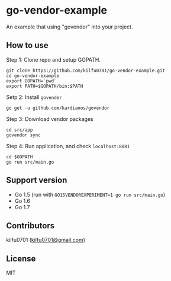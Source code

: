 # go-vendor-example
An example that using "govendor" into your project.

## How to use
  Step 1: Clone repo and setup GOPATH.
```
git clone https://github.com/kilfu0701/go-vendor-example.git
cd go-vendor-example
export GOPATH=`pwd`
export PATH=$GOPATH/bin:$PATH
```

  Setp 2: Install `govender`
```
go get -u github.com/kardianos/govendor
```

  Step 3: Download vendor packages
```
cd src/app
govendor sync
```

  Step 4: Run application, and check `localhost:8081`
```
cd $GOPATH
go run src/main.go
```

## Support version
  - Go 1.5 (run with `GO15VENDOREXPERIMENT=1 go run src/main.go`)
  - Go 1.6
  - Go 1.7

## Contributors
kilfu0701 (kilfu0701@gmail.com)

## License
MIT
